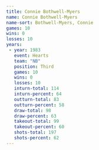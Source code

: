 ```yaml
---
title: Connie Bothwell-Myers
name: Connie Bothwell-Myers
name-sort: Bothwell-Myers, Connie
games: 10
wins: 0
losses: 10
years:
 - year: 1983
   event: Hearts
   team: "NB"
   position: Third
   games: 10
   wins: 0
   losses: 10
   inturn-total: 114
   inturn-percent: 64
   outturn-total: 83
   outturn-percent: 58
   draw-total: 98
   draw-percent: 63
   takeout-total: 99
   takeout-percent: 60
   shots-total: 197
   shots-percent: 62
---
```

